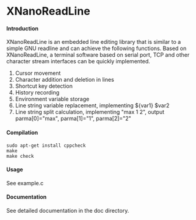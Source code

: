 # XNanoReadLine

#### Introduction
XNanoReadLine is an embedded line editing library that is similar to a simple GNU readline and can achieve the following functions. Based on XNanoReadLine, a terminal software based on serial port, TCP and other character stream interfaces can be quickly implemented.
1. Cursor movement
2. Character addition and deletion in lines
3. Shortcut key detection
4. History recording
5. Environment variable storage
6. Line string variable replacement, implementing ${var1} $var2
7. Line string split calculation, implementing "max 1 2", output parma[0]="max", parma[1]="1", parma[2]="2"

#### Compilation
```shell
sudo apt-get install cppcheck
make
make check
```
#### Usage
See example.c

#### Documentation
See detailed documentation in the doc directory.